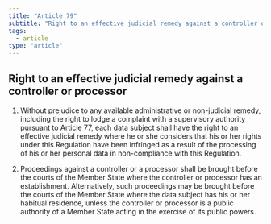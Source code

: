 ```yaml
---
title: "Article 79"
subtitle: "Right to an effective judicial remedy against a controller or processor"
tags:
  - article
type: "article"
---
```

## Right to an effective judicial remedy against a controller or processor

1. Without prejudice to any available administrative or non-judicial remedy, including the right to lodge a complaint with a supervisory authority pursuant to Article 77, each data subject shall have the right to an effective judicial remedy where he or she considers that his or her rights under this Regulation have been infringed as a result of the processing of his or her personal data in non-compliance with this Regulation.

2. Proceedings against a controller or a processor shall be brought before the courts of the Member State where the controller or processor has an establishment. Alternatively, such proceedings may be brought before the courts of the Member State where the data subject has his or her habitual residence, unless the controller or processor is a public authority of a Member State acting in the exercise of its public powers.

